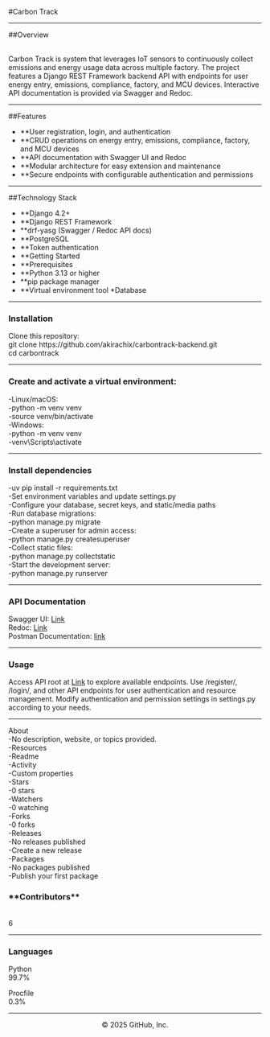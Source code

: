 
#Carbon Track


---

##Overview

<br>
Carbon Track is system that leverages IoT sensors to continuously collect emissions and energy usage data across multiple factory. The project features a Django REST Framework backend API with endpoints for user energy entry, emissions, compliance, factory, and MCU devices. Interactive API documentation is provided via Swagger and Redoc.

---

 ##Features   <br>

* **User registration, login, and authentication <br>
* **CRUD operations on energy entry, emissions, compliance, factory, and MCU devices <br>
* **API documentation with Swagger UI and Redoc <br>
* **Modular architecture for easy extension and maintenance <br>
* **Secure endpoints with configurable authentication and permissions <br>

---

 ##Technology Stack <br>
 
* **Django 4.2+ 
* **Django REST Framework 
* **drf-yasg (Swagger / Redoc API docs) 
* **PostgreSQL 
* **Token authentication 
* **Getting Started 
* **Prerequisites 
* **Python 3.13 or higher 
* **pip package manager 
* **Virtual environment tool 
*Database 

---
<h3>
 Installation<br>
</h3>
Clone this repository: <br>
git clone https://github.com/akirachix/carbontrack-backend.git <br>
cd carbontrack <br>

---
<h3>
  Create and activate a virtual environment: <br>
</h3>
-Linux/macOS: <br>
-python -m venv venv <br>
-source venv/bin/activate <br>
-Windows: <br>
-python -m venv venv <br>
-venv\Scripts\activate <br>

---
<h3>
  Install dependencies <br>
</h3>
-uv pip install -r requirements.txt <br>
-Set environment variables and update settings.py <br>
-Configure your database, secret keys, and static/media paths <br>
-Run database migrations: <br>
-python manage.py migrate <br>
-Create a superuser for admin access: <br>
-python manage.py createsuperuser <br>
-Collect static files: <br>
-python manage.py collectstatic <br>
-Start the development server: <br>
-python manage.py runserver <br>

---
<h3>
  API Documentation<br>
</h3>

Swagger UI: [Link](https://carbon-track-680e7cff8d27.herokuapp.com/api/schema/swagger-ui/) <br>
Redoc: [Link](https://carbon-track-680e7cff8d27.herokuapp.com/api/schema/redoc/) <br>
Postman Documentation: [link](https://documenter.getpostman.com/view/45609889/2sB3HooJrj)

---
<h3>
  Usage <br>
</h3>

Access API root at [Link](https://carbon-track-680e7cff8d27.herokuapp.com/api/) to explore available endpoints.
Use /register/, /login/, and other API endpoints for user authentication and resource management.
Modify authentication and permission settings in settings.py according to your needs.

---

About <br>
-No description, website, or topics provided. <br>
-Resources<br>
-Readme<br>
-Activity <br>
-Custom properties <br>
-Stars <br>
-0 stars <br>
-Watchers <br>
-0 watching <br>
-Forks <br>
-0 forks <br>
-Releases <br>
-No releases published <br>
-Create a new release <br>
-Packages <br>
-No packages published <br>
-Publish your first package <br>
<h3>
**Contributors**</h3>
<br>
 6

---
<h3>
 Languages <br>
</h3>
Python <br>
99.7% <br>

Procfile <br>
0.3% <br>


---

<p align="center">
 © 2025 GitHub, Inc.
</p>
